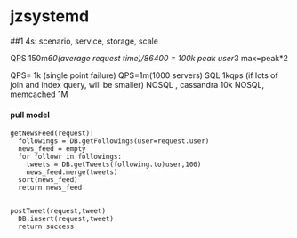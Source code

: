 # jzsystemd
##1
4s: scenario, service, storage, scale

QPS
150m*60(average request time)/86400 = 100k
peak user*3
max=peak*2


QPS= 1k (single point failure)
QPS=1m(1000 servers)
SQL 1kqps (if lots of join and index query, will be smaller)
NOSQL , cassandra 10k
NOSQL, memcached 1M

#### pull model
```
getNewsFeed(request):
  followings = DB.getFollowings(user=request.user)
  news_feed = empty
  for followr in followings:
    tweets = DB.getTweets(following.to)user,100)
    news_feed.merge(tweets)
  sort(news_feed)
  return news_feed


postTweet(request,tweet)
  DB.insert(request,tweet)
  return success

